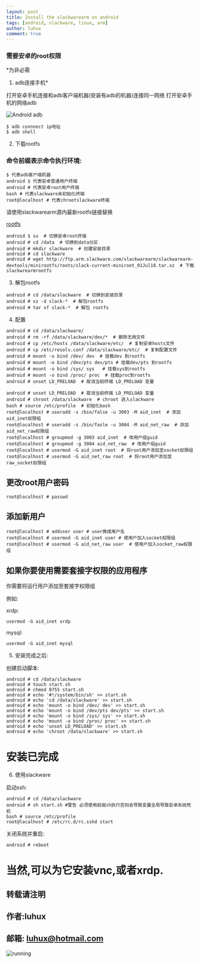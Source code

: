 ```yaml
---
layout: post
title: Install the slackwarearm on android
tags: [android, slackware, linux, arm]
author: luhux
comment: true
---
```


### 需要安卓的root权限

*为非必需

1. adb连接手机*

打开安卓手机连接和adb客户端机器(安装有adb的机器)连接同一网络
打开安卓手机的网络adb

![Android adb](https://raw.githubusercontent.com/luhux/images/master/Android_adb.png)

    $ adb connnect ip地址
	$ adb shell 

<script src="https://asciinema.org/a/5S1rj4kDF3ljuf14OG8POQVex.js" id="asciicast-5S1rj4kDF3ljuf14OG8POQVex" async></script>

2. 下载rootfs

### 命令前缀表示命令执行环境:
```
$ 代表adb客户端机器
android $ 代表安卓普通用户终端
android # 代表安卓root用户终端
bash # 代表slackware未初始化终端
root@localhost # 代表chrootslackware终端
```

请使用slackwarearm源内最新rootfs链接替换

[rootfs](http://ftp.arm.slackware.com/slackwarearm/slackwarearm-devtools/minirootfs/roots/)

```
android $ su  # 切换安卓root终端
android # cd /data  # 切换到data分区
android # mkdir slackware  # 创建安装目录
android # cd slackware 
android # wget http://ftp.arm.slackware.com/slackwarearm/slackwarearm-devtools/minirootfs/roots/slack-current-miniroot_01Jul18.tar.xz  # 下载slackwrearmrootfs
```

<script src="https://asciinema.org/a/S9IvNjAoi4BNhTBMzsXWl9iup.js" id="asciicast-S9IvNjAoi4BNhTBMzsXWl9iup" async></script>

3. 解包rootfs

```
android # cd /data/slackware  # 切换到安装目录
android # xz -d slack-*  # 解包rootfs
android # tar xf slack-*  # 解包 rootfs
```
<script src="https://asciinema.org/a/vD9JHEd9n4A4PZIj7p6l5lOFK.js" id="asciicast-vD9JHEd9n4A4PZIj7p6l5lOFK" async></script>

4. 配置
```
android # cd /data/slackware/ 
android # rm -rf /data/slackware/dev/*  # 删除无用文件
android # cp /etc/hosts /data/slackware/etc/  # 复制安卓hosts文件
android # cp /etc/resolv.conf /data/slackware/etc/  # 复制配置文件 
android # mount -o bind /dev/ dev  # 挂载dev 到rootfs
android # mount -o bind /dev/pts dev/pts # 挂载dev/pts 到rootfs
android # mount -o bind /sys/ sys   # 挂载sys到rootfs
android # mount -o bind /proc/ proc  # 挂载proc到rootfs
android # unset LD_PRELOAD  # 取消当前终端 LD_PRELOAD 变量
```
<script src="https://asciinema.org/a/vs0uy6nU6VXP7JR5BVYKLjIt6.js" id="asciicast-vs0uy6nU6VXP7JR5BVYKLjIt6" async></script>
```
android # unset LD_PRELOAD  # 取消当前终端 LD_PRELOAD 变量
android # chroot /data/slackware  # chroot 进入slackware
bash # source /etc/profile  # 初始化bash
root@localhost # useradd -s /bin/false -u 3003 -M aid_inet  # 添加aid_inet权限组
root@localhost # useradd -s /bin/fasle -u 3004 -M aid_net_raw  # 添加aid_net_raw权限组
root@localhost # groupmod -g 3003 aid_inet  # 改用户组guid
root@localhost # groupmod -g 3004 aid_net_raw  # 改用户组guid
root@localhost # usermod -G aid_inet root  # 将root用户添加至socket权限组
root@localhost # usermod -G aid_net_raw root  # 将root用户添加至raw_socket权限组
```
<script src="https://asciinema.org/a/CkvhBa4ezzU1OKp8n03nZx1l7.js" id="asciicast-CkvhBa4ezzU1OKp8n03nZx1l7" async></script>

## 更改root用户密码
```
root@localhost # passwd
```
## 添加新用户

```
root@localhost # adduser user # user换成用户名
root@localhost # usermod -G aid_inet user # 使用户加入socket权限组
root@localhost # usermod -G aid_net_raw user  # 使用户加入socket_raw权限组
```
<script src="https://asciinema.org/a/9NvByMZYme8ACc9b2bdBTRW1q.js" id="asciicast-9NvByMZYme8ACc9b2bdBTRW1q" async></script>

## 如果你要使用需要套接字权限的应用程序

你需要将运行用户添加至套接字权限组

例如:

xrdp:

    usermod -G aid_inet xrdp

mysql:

    usermod -G aid_inet mysql

5. 安装完成之后:

创建启动脚本:
```
android # cd /data/slackware
android # touch start.sh
android # chmod 0755 start.sh
android # echo '#!/system/bin/sh' >> start.sh 
android # echo 'cd /data/slackware' >> start.sh
android # echo 'mount -o bind /dev/ dev' >> start.sh
android # echo 'mount -o bind /dev/pts dev/pts' >> start.sh
android # echo 'mount -o bind /sys/ sys' >> start.sh 
android # echo 'mount -o bind /proc/ proc' >> start.sh
android # echo 'unset LD_PRELOAD' >> start.sh 
android # echo 'chroot /data/slackware' >> start.sh 
```
<script src="https://asciinema.org/a/XQ79dGlU24DuOut5o74xZbjLQ.js" id="asciicast-XQ79dGlU24DuOut5o74xZbjLQ" async></script>
# 安装已完成

6. 使用slackware

启动ssh:

    android # cd /data/slackware
    android # sh start.sh #警告 必须使用前缀sh执行否则会导致变量全局导致安卓系统死机 
	bash # source /etc/profile
    root@localhost # /etc/rc.d/rc.sshd start



关闭系统并重启:

    android # reboot



# 当然,可以为它安装vnc,或者xrdp.

## 转载请注明

## 作者:luhux

## 邮箱: luhux@hotmail.com

![running](https://raw.githubusercontent.com/luhux/images/master/slackwarearmonandroid.png)
